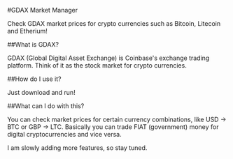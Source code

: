 #GDAX Market Manager

Check GDAX market prices for crypto currencies such as Bitcoin, Litecoin and Etherium!

##What is GDAX?

GDAX (Global Digital Asset Exchange) is Coinbase's exchange trading platform. Think of it as the stock market for crypto currencies.

##How do I use it?

Just download and run!

##What can I do with this?

You can check market prices for certain currency combinations, like USD -> BTC or GBP -> LTC. Basically you can trade FIAT (government) money for digital cryptocurrencies and vice versa.

I am slowly adding more features, so stay tuned.